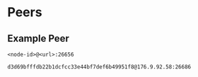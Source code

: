 # Peers

## Example Peer
```
<node-id>@<url>:26656
```
```
d3d69bfffdb22b1dcfcc33e44bf7def6b49951f8@176.9.92.58:26686
```
